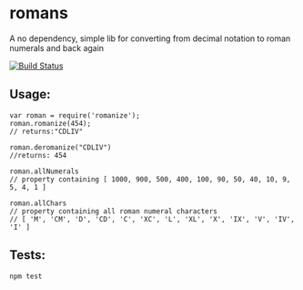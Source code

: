 # romans
A no dependency, simple lib for converting from decimal notation to roman numerals and back again

[![Build Status](https://travis-ci.org/qbunt/romanize.svg?branch=master)](https://travis-ci.org/qbunt/romanize)

## Usage:
```
var roman = require('romanize');
roman.romanize(454);
// returns:"CDLIV"

roman.deromanize("CDLIV")
//returns: 454

roman.allNumerals
// property containing [ 1000, 900, 500, 400, 100, 90, 50, 40, 10, 9, 5, 4, 1 ]

roman.allChars
// property containing all roman numeral characters
// [ 'M', 'CM', 'D', 'CD', 'C', 'XC', 'L', 'XL', 'X', 'IX', 'V', 'IV', 'I' ]
```

## Tests:
```
npm test
```